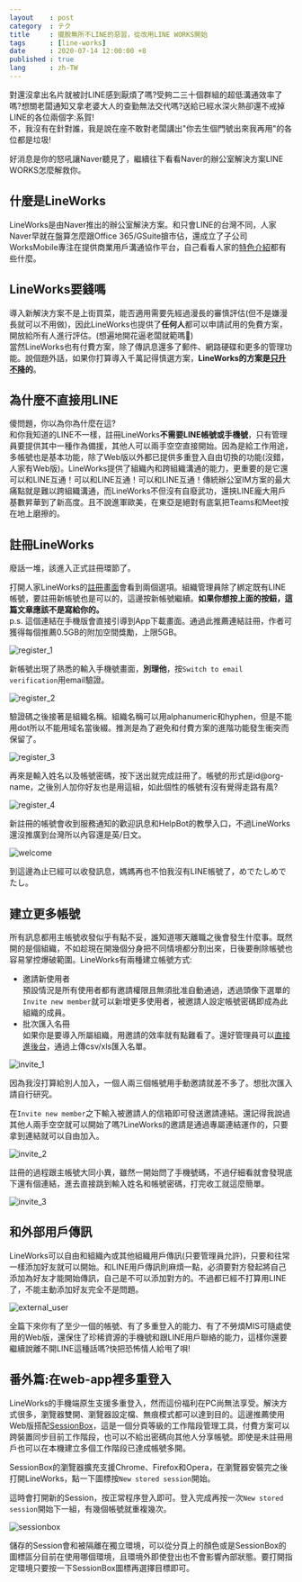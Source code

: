 ```yaml
---
layout    : post
category  : テク
title     : 擺脫無所不LINE的惡習，從改用LINE WORKS開始
tags      : [line-works]
date      : 2020-07-14 12:00:00 +8
published : true
lang      : zh-TW
---
```


對還沒拿出名片就被討LINE感到厭煩了嗎?受夠二三十個群組的超低溝通效率了嗎?想關老闆通知又拿老婆大人的查勤無法交代嗎?送給已經水深火熱卻還不戒掉LINE的各位兩個字:系賀!  
不，我沒有在針對誰，我是說在座不敢對老闆講出"你去生個門號出來我再用"的各位都是垃圾!

好消息是你的怒吼讓Naver聽見了，繼續往下看看Naver的辦公室解決方案LINE WORKS怎麼解救你。

<!--more-->

## 什麼是LineWorks

LineWorks是由Naver推出的辦公室解決方案。和只會LINE的台灣不同，人家Naver早就在盤算怎麼跟Office 365/GSuite搶市佔，還成立了子公司WorksMobile專注在提供商業用戶溝通協作平台，自己看看人家的[特色介紹](https://line.worksmobile.com/jp/en/feature/)都有些什麼。

## LineWorks要錢嗎

導入新解決方案不是上街買菜，能否適用需要先經過漫長的審慎評估(但不是嫌漫長就可以不用做)，因此LineWorks也提供了**任何人**都可以申請試用的免費方案，開放給所有人進行評估。(想遍地開花逼老闆就範嗎🤔)  
當然LineWorks也有付費方案，除了傳訊息還多了郵件、網路硬碟和更多的管理功能。說個題外話，如果你打算導入千萬記得慎選方案，**LineWorks的方案是[只升不降](https://line.worksmobile.com/jp/pricing/#pricingfaq)的**。

## 為什麼不直接用LINE

傻問題，你以為你為什麼在這?  
和你我知道的LINE不一樣，註冊LineWorks**不需要LINE帳號或手機號**，只有管理員要提供其中一種作為備援，其他人可以兩手空空直接開始。因為是給工作用途，多帳號也是基本功能，除了Web版以外都已提供多重登入自由切換的功能(沒錯，人家有Web版)。LineWorks提供了組織內和跨組織溝通的能力，更重要的是它還可以和LINE互通！可以和LINE互通！可以和LINE互通！傳統辦公室IM方案的最大痛點就是難以跨組織溝通，而LineWorks不但沒有自廢武功，還挾LINE龐大用戶基數昇華到了新高度。且不說進軍歐美，在東亞是絕對有底氣把Teams和Meet按在地上磨擦的。

## 註冊LineWorks

廢話一堆，該進入正式註冊環節了。

打開人家LineWorks的[註冊畫面](https://works.do/xFP1xF)會看到兩個選項。組織管理員除了綁定既有LINE帳號，要註冊新帳號也是可以的，這邊按新帳號繼續。**如果你想按上面的按鈕，這篇文章應該不是寫給你的。**  
p.s. 這個連結在手機版會直接引導到App下載畫面。通過此推薦連結註冊，作者可獲得每個推薦0.5GB的附加空間獎勵，上限5GB。

![register_1](/assets/2020/0714-lineworks/01.png "登入or建立帳號")

新帳號出現了熟悉的輸入手機號畫面，**別理他**，按`Switch to email verification`用email驗證。

![register_2](/assets/2020/0714-lineworks/18.png "手機/email驗證")

驗證碼之後接著是組織名稱。組織名稱可以用alphanumeric和hyphen，但是不能用dot所以不能用域名當後綴。推測是為了避免和付費方案的進階功能發生衝突而保留了。

![register_3](/assets/2020/0714-lineworks/04.png "設定組織名稱")

再來是輸入姓名以及帳號密碼，按下送出就完成註冊了。帳號的形式是id@org-name，之後別人加你好友也是用這組，如此個性的帳號有沒有覺得走路有風?

![register_4](/assets/2020/0714-lineworks/17.png "設定帳號")

新註冊的帳號會收到服務通知的歡迎訊息和HelpBot的教學入口，不過LineWorks還沒推廣到台灣所以內容還是英/日文。

![welcome](/assets/2020/0714-lineworks/08.png)

到這邊為止已經可以收發訊息，媽媽再也不怕我沒有LINE帳號了，めでたしめでたし。

## 建立更多帳號

所有訊息都用主帳號收發似乎有點不妥，誰知道哪天離職之後會發生什麼事。既然開的是個組織，不如趁現在開幾個分身把不同情境都分割出來，日後要刪除帳號也容易掌控爆破範圍。LineWorks有兩種建立帳號方式:

* 邀請新使用者  
  預設情況是所有使用者都有邀請權限且無須批准自動通過，透過頭像下選單的`Invite new member`就可以新增更多使用者，被邀請人設定帳號密碼即成為此組織的成員。
* 批次匯入名冊  
  如果你是要導入所屬組織，用邀請的效率就有點難看了。還好管理員可以[直接進後台](https://common.worksmobile.com/p/admin)，通過上傳csv/xls匯入名單。

![invite_1](/assets/2020/0714-lineworks/09.png)

因為我沒打算給別人加入，一個人兩三個帳號用手動邀請就差不多了。想批次匯入請自行研究。

在`Invite new member`之下輸入被邀請人的信箱即可發送邀請連結。還記得我說過其他人兩手空空就可以開始了嗎?LineWorks的邀請是通過專屬連結運作的，只要拿到連結就可以自由加入。

![invite_2](/assets/2020/0714-lineworks/10.png "發送邀請連結")

註冊的過程跟主帳號大同小異，雖然一開始問了手機號碼，不過仔細看就會發現底下還有個連結，進去直接跳到輸入姓名和帳號密碼，打完收工就這麼簡單。

![invite_3](/assets/2020/0714-lineworks/16.png "建立成員帳號")

## 和外部用戶傳訊

LineWorks可以自由和組織內或其他組織用戶傳訊(只要管理員允許)，只要和往常一樣添加好友就可以開始。和LINE用戶傳訊則麻煩一點，必須要對方發起將自己添加為好友才能開始傳訊，自己是不可以添加對方的。不過都已經不打算用LINE了，不能主動添加好友完全不是問題。

![external_user](/assets/2020/0714-lineworks/14.png)

全篇下來你有了至少一個的帳號、有了多重登入的能力、有了不勞煩MIS可隨處使用的Web版，還保住了珍稀資源的手機號和跟LINE用戶聯絡的能力，這樣你還要繼續說離不開LINE這種話嗎?快把恐怖情人給甩了唄!

## 番外篇:在web-app裡多重登入

LineWorks的手機端原生支援多重登入，然而這份福利在PC尚無法享受。解決方式很多，瀏覽器雙開、瀏覽器設定檔、無痕模式都可以達到目的。這邊推薦使用Web版搭配[SessionBox](https://sessionbox.io/)，這是一個分頁等級的工作階段管理工具，付費方案可以跨裝置同步目前工作階段，也可以不給出密碼向其他人分享帳號。即使是未註冊用戶也可以在本機建立多個工作階段已達成帳號多開。

SessionBox的瀏覽器擴充支援Chrome、Firefox和Opera，在瀏覽器安裝完之後打開LineWorks，點一下圖標按`New stored session`開始。

這時會打開新的Session，按正常程序登入即可。登入完成再按一次`New stored session`開始下一組，有幾個帳號就重複幾次。

![sessionbox](/assets/2020/0714-lineworks/15.png)

儲存的Session會和被隔離在獨立環境，可以從分頁上的顏色或是SessionBox的圖標區分目前在使用哪個環境，且環境外即使登出也不會影響內部狀態。要打開指定環境只要按一下SessionBox圖標再選擇目標即可。
